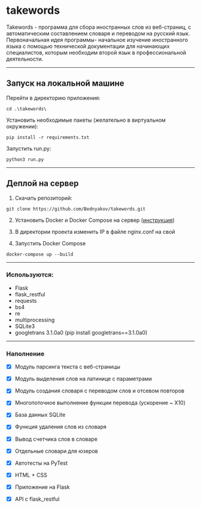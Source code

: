 # takewords
Takewords - программа для сбора иностранных слов из веб-страниц, с автоматическим составлением словаря и переводом на русский язык.
Первоначальная идея программы- начальное изучение иностранного языка с помощью технической документации для начинающих специалистов, которым необходим второй язык в профессиональной деятельности.

_____________________________________________________________
## Запуск на локальной машине

Перейти в директорию приложения:
```
cd .\takewords\
```

Установить необходимые пакеты (желательно в виртуальном окружении):
```
pip install -r requirements.txt
```

Запустить run.py:
```
python3 run.py
```
_____________________________________________________________
## Деплой на сервер

1. Скачать репозиторий:
```
git clone https://github.com/Bednyakov/takewords.git
```

2. Установить Docker и Docker Compose на сервер ([инструкция](https://github.com/Bednyakov/takewords/blob/main/FAQ_install_Docker.md))

3. В директории проекта изменить IP в файле nginx.conf на свой

4. Запустить Docker Compose
```
docker-compose up --build
```
_____________________________________________________________
### Используются:
- Flask
- flask_restful
- requests
- bs4
- re
- multiprocessing
- SQLite3
- googletrans 3.1.0a0 (pip install googletrans==3.1.0a0)
_________________________
### Наполнение

- [x] Модуль парсинга текста с веб-страницы
- [x] Модуль выделения слов на латинице с параметрами
- [x] Модуль создания словаря с переводом слов и отсевом повторов
- [x] Многопоточное выполнение функции перевода (ускорение ~ X10)
- [x] База данных SQLite
- [x] Функция удаления слов из словаря
- [x] Вывод счетчика слов в словаре
- [x] Отдельные словари для юзеров
- [x] Автотесты на PyTest
- [x] HTML + CSS
- [x] Приложение на Flask
- [x] API с flask_restful

